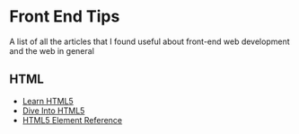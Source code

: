 # Front End Tips
A list of all the articles that I found useful about front-end web development and the web in general


## HTML
* [Learn HTML5](https://www.w3schools.com/html/default.asp)
* [Dive Into HTML5](https://diveintohtml5.info/)
* [HTML5 Element Reference](https://www.w3schools.com/tags/default.asp)

